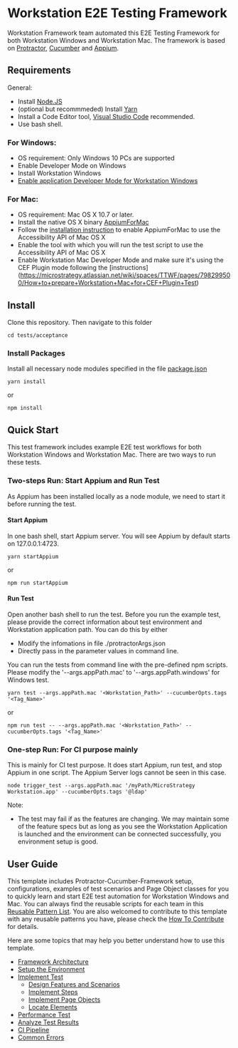 
# Workstation E2E Testing Framework

Workstation Framework team automated this E2E Testing Framework for both Workstation Windows and Workstation Mac. The framework is based on [Protractor](https://github.com/angular/protractor), [Cucumber](https://github.com/cucumber/cucumber) and [Appium](http://appium.io/).

## Requirements
General:
- Install [Node.JS](https://nodejs.org)
- (optional but recommmeded) Install [Yarn](https://github.com/yarnpkg/yarn)
- Install a Code Editor tool, [Visual Studio Code](https://code.visualstudio.com/) recommended.
- Use bash shell.
### For Windows:
- OS requirement: Only Windows 10 PCs are supported
- Enable Developer Mode on Windows
- Install Workstation Windows
- [Enable application Developer Mode for Workstation Windows](https://microstrategy.atlassian.net/wiki/spaces/TECTOOLSWORKSTATION/pages/447709932/How+to+configure+the+developer+mode)
### For Mac:
- OS requirement: Mac OS X 10.7 or later.
- Install the native OS X binary [AppiumForMac](https://github.com/appium/appium-for-mac/releases/tag/v0.3.0)
- Follow the [installation instruction](https://github.com/appium/appium-for-mac#109-1010-1011-1012) to enable AppiumForMac to use the Accessibility API of Mac OS X
- Enable the tool with which you will run the test script to use the Accessibility API of Mac OS X
- Enable Workstation Mac Developer Mode and make sure it's using the CEF Plugin mode following the [instructions] (https://microstrategy.atlassian.net/wiki/spaces/TTWF/pages/798299500/How+to+prepare+Workstation+Mac+for+CEF+Plugin+Test)

## Install
Clone this repository. Then navigate to this folder
```
cd tests/acceptance
```
### Install Packages
Install all necessary node modules specified in the file [package.json](./package.json)
```
yarn install
```
or
```
npm install
```

## Quick Start
This test framework includes example E2E test workflows for both Workstation Windows and Workstation Mac. There are two ways to run these tests.
### Two-steps Run: Start Appium and Run Test
As Appium has been installed locally as a node module, we need to start it before running the test.
#### Start Appium
In one bash shell, start Appium server. You will see Appium by default starts on 127.0.0.1:4723.
```
yarn startAppium
```
or
```
npm run startAppium
```
#### Run Test
Open another bash shell to run the test.
Before you run the example test, please provide the correct information about test environment and Workstation application path. You can do this by either
- Modify the infomations in file ./protractorArgs.json
- Directly pass in the parameter values in command line.

You can run the tests from command line with the pre-defined npm scripts. Please modify the '--args.appPath.mac' to '--args.appPath.windows' for Windows test.

```
yarn test --args.appPath.mac '<Workstation_Path>' --cucumberOpts.tags '<Tag_Name>'
```
or
```
npm run test -- --args.appPath.mac '<Workstation_Path>' --cucumberOpts.tags '<Tag_Name>'
```

### One-step Run: For CI purpose mainly
This is mainly for CI test purpose. It does start Appium, run test, and stop Appium in one script. The Appium Server logs cannot be seen in this case.
```
node trigger_test --args.appPath.mac '/myPath/MicroStrategy Workstation.app' --cucumberOpts.tags '@ldap'
```

Note:
- The test may fail if as the features are changing. We may maintain some of the feature specs but as long as you see the Workstation Application is launched and the environment can be connected successfully, you environment setup is good.


## User Guide
This template includes Protractor-Cucumber-Framework setup, configurations, examples of test scenarios and Page Object classes for you to quickly learn and start E2E test automation for Workstation Windows and Mac. You can always find the reusable scripts for each team in this [Reusable Pattern List](docs/reusable-pattern-list.md). You are also welcomed to contribute to this template with any reusable patterns you have, please check the [How To Contribute](docs/how-to-contribute.md) for details.

Here are some topics that may help you better understand how to use this template.
* [Framework Architecture](docs/framework-architecture.md)
* [Setup the Environment](docs/setup-and-run.md)
* [Implement Test](docs/implement-test.md)
    * [Design Features and Scenarios](docs/implement-test.md#design-features-and-scenarios)
    * [Implement Steps](docs/implement-test.md#implement-steps)
    * [Implement Page Objects](docs/implement-test.md#implement-page-objects)
    * [Locate Elements](docs/implement-test.md#how-to-locate-elements)
* [Performance Test](docs/performance-test.md)
* [Analyze Test Results](docs/test_results.md)
* [CI Pipeline](docs/ci-pipeline.md)
* [Common Errors](docs/common-errors.md)
